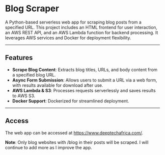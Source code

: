 # Blog Scraper

A Python-based serverless web app for scraping blog posts from a specified URL. 
This project includes an HTML frontend for user interaction, an AWS REST API, and an AWS Lambda function for backend processing. It leverages AWS services and Docker for deployment flexibility.

---

## Features

- **Scrape Blog Content**: Extracts blog titles, URLs, and body content from a specified blog URL.
- **Async Form Submission**: Allows users to submit a URL via a web form, with results available for download after use.
- **AWS Lambda & S3**: Processes requests serverlessly and saves results to AWS S3.
- **Docker Support**: Dockerized for streamlined deployment.

---

## Access

The web app can be accessed at https://www.deeptechafrica.com/. 

**Note**: Only blog websites with /blog in their posts will be scraped. I will continue to add more as I improve the app.

